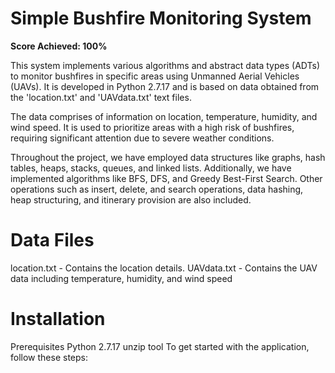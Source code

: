 # Simple Bushfire Monitoring System

**Score Achieved: 100%**

This system implements various algorithms and abstract data types (ADTs) to monitor bushfires in specific areas using Unmanned Aerial Vehicles (UAVs). It is developed in Python 2.7.17 and is based on data obtained from the 'location.txt' and 'UAVdata.txt' text files.

The data comprises of information on location, temperature, humidity, and wind speed. It is used to prioritize areas with a high risk of bushfires, requiring significant attention due to severe weather conditions.

Throughout the project, we have employed data structures like graphs, hash tables, heaps, stacks, queues, and linked lists. Additionally, we have implemented algorithms like BFS, DFS, and Greedy Best-First Search. Other operations such as insert, delete, and search operations, data hashing, heap structuring, and itinerary provision are also included.

# Data Files
location.txt - Contains the location details.
UAVdata.txt - Contains the UAV data including temperature, humidity, and wind speed

# Installation
Prerequisites
Python 2.7.17
unzip tool
To get started with the application, follow these steps:

